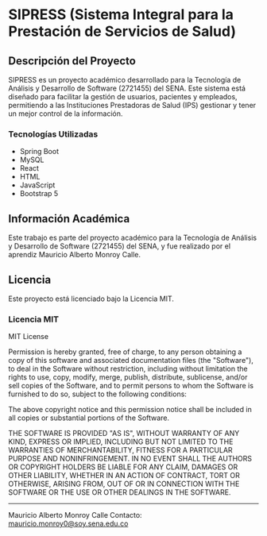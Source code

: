 # SIPRESS (Sistema Integral para la Prestación de Servicios de Salud)

## Descripción del Proyecto

SIPRESS es un proyecto académico desarrollado para la Tecnología de Análisis y Desarrollo de Software (2721455) del
SENA. Este sistema está diseñado para facilitar la gestión de usuarios, pacientes y empleados, permitiendo a las Instituciones
Prestadoras de Salud (IPS) gestionar y tener un mejor control de la información.

### Tecnologías Utilizadas

- Spring Boot
- MySQL
- React
- HTML
- JavaScript
- Bootstrap 5

## Información Académica

Este trabajo es parte del proyecto académico para la Tecnología de Análisis y Desarrollo de Software (2721455) del SENA,
y fue realizado por el aprendiz Mauricio Alberto Monroy Calle.

## Licencia

Este proyecto está licenciado bajo la Licencia MIT.

### Licencia MIT

MIT License

Permission is hereby granted, free of charge, to any person obtaining a copy
of this software and associated documentation files (the "Software"), to deal
in the Software without restriction, including without limitation the rights
to use, copy, modify, merge, publish, distribute, sublicense, and/or sell
copies of the Software, and to permit persons to whom the Software is
furnished to do so, subject to the following conditions:

The above copyright notice and this permission notice shall be included in all
copies or substantial portions of the Software.

THE SOFTWARE IS PROVIDED "AS IS", WITHOUT WARRANTY OF ANY KIND, EXPRESS OR
IMPLIED, INCLUDING BUT NOT LIMITED TO THE WARRANTIES OF MERCHANTABILITY,
FITNESS FOR A PARTICULAR PURPOSE AND NONINFRINGEMENT. IN NO EVENT SHALL THE
AUTHORS OR COPYRIGHT HOLDERS BE LIABLE FOR ANY CLAIM, DAMAGES OR OTHER
LIABILITY, WHETHER IN AN ACTION OF CONTRACT, TORT OR OTHERWISE, ARISING FROM,
OUT OF OR IN CONNECTION WITH THE SOFTWARE OR THE USE OR OTHER DEALINGS IN THE
SOFTWARE.


---

Mauricio Alberto Monroy Calle
Contacto: mauricio.monroy0@soy.sena.edu.co
